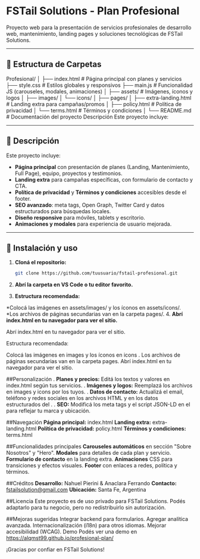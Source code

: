# FSTail Solutions - Plan Profesional

Proyecto web para la presentación de servicios profesionales de desarrollo web, mantenimiento, landing pages y soluciones tecnológicas de FSTail Solutions.

---

## 📁 Estructura de Carpetas

Profesional/
│
├── index.html                # Página principal con planes y servicios
├── style.css                 # Estilos globales y responsivos
├── main.js                   # Funcionalidad JS (carouseles, modales, animaciones)
│
├── assets/                   # Imágenes, íconos y logos
│   ├── images/
│   └── icons/
│
├── pages/
│   ├── extra-landing.html    # Landing extra para campañas/promos
│   ├── policy.html           # Política de privacidad
│   └── terms.html            # Términos y condiciones
│
└── README.md                 # Documentación del proyecto
Descripción
Este proyecto incluye:


---

## 📝 Descripción

Este proyecto incluye:

- **Página principal** con presentación de planes (Landing, Mantenimiento, Full Page), equipo, proyectos y testimonios.
- **Landing extra** para campañas específicas, con formulario de contacto y CTA.
- **Política de privacidad** y **Términos y condiciones** accesibles desde el footer.
- **SEO avanzado**: meta tags, Open Graph, Twitter Card y datos estructurados para búsquedas locales.
- **Diseño responsive** para móviles, tablets y escritorio.
- **Animaciones y modales** para experiencia de usuario mejorada.

---

## 🚀 Instalación y uso

1. **Cloná el repositorio:**
   ```bash
   git clone https://github.com/tuusuario/fstail-profesional.git
2. **Abrí la carpeta en VS Code o tu editor favorito.**

3. **Estructura recomendada:**

  *Colocá las imágenes en assets/images/ y los íconos en assets/icons/.
  *Los archivos de páginas secundarias van en la carpeta pages/.
4. **Abrí index.html en tu navegador para ver el sitio.**


Abrí index.html en tu navegador para ver el sitio.


Estructura recomendada:

Colocá las imágenes en images y los íconos en icons .
Los archivos de páginas secundarias van en la carpeta pages.
Abrí index.html en tu navegador para ver el sitio.

##Personalización
. **Planes y precios:** Editá los textos y valores en index.html según tus servicios.
. **Imágenes y logos:** Reemplazá los archivos en images y icons por los tuyos.
. **Datos de contacto:** Actualizá el email, teléfono y redes sociales en los archivos HTML y en los datos estructurados del <head>.
. **SEO:** Modificá los meta tags y el script JSON-LD en el <head> para reflejar tu marca y ubicación.

##Navegación
**Página principal:** index.html
**Landing extra:** extra-landing.html
**Política de privacidad:** policy.html
**Términos y condiciones:** terms.html

##Funcionalidades principales
**Carouseles automáticos** en sección "Sobre Nosotros" y "Hero".
**Modales** para detalles de cada plan y servicio.
**Formulario de contacto** en la landing extra.
**Animaciones** CSS para transiciones y efectos visuales.
**Footer** con enlaces a redes, política y términos.

##Créditos
**Desarrollo:** Nahuel Pierini & Anaclara Ferrando
**Contacto:** fstailsolution@gmail.com
**Ubicación:** Santa Fe, Argentina


##Licencia
Este proyecto es de uso privado para FSTail Solutions.
Podés adaptarlo para tu negocio, pero no redistribuirlo sin autorización.

##Mejoras sugeridas
Integrar backend para formularios.
Agregar analítica avanzada.
Internacionalización (i18n) para otros idiomas.
Mejorar accesibilidad (WCAG).
Demo
Podés ver una demo en https://alqmst99.github.io/profesional-plan/

¡Gracias por confiar en FSTail Solutions!
